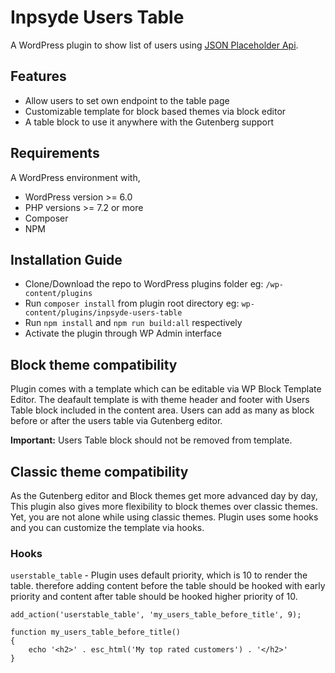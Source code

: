 # Inpsyde Users Table

A WordPress plugin to show list of users using [JSON Placeholder Api](https://jsonplaceholder.typicode.com/).

## Features
- Allow users to set own endpoint to the table page
- Customizable template for block based themes via block editor
- A table block to use it anywhere with the Gutenberg support

## Requirements
A WordPress environment with,
- WordPress version >= 6.0
- PHP versions >= 7.2 or more
- Composer
- NPM

## Installation Guide
- Clone/Download the repo to WordPress plugins folder eg: `/wp-content/plugins`
- Run `composer install` from plugin root directory eg: `wp-content/plugins/inpsyde-users-table`
- Run `npm install` and `npm run build:all` respectively
- Activate the plugin through WP Admin interface


## Block theme compatibility
Plugin comes with a template which can be editable via WP Block Template Editor. The deafault template is with theme header and footer with Users Table block included in the content area. Users can add as many as block before or after the users table via Gutenberg editor.

**Important:** Users Table block should not be removed from template.


## Classic theme compatibility
As the Gutenberg editor and Block themes get more advanced day by day, This plugin also gives more flexibility to block themes over classic themes. Yet, you are not alone while using classic themes. Plugin uses some hooks and you can customize the template via hooks.

### Hooks

`userstable_table` - Plugin uses default priority, which is 10 to render the table. therefore adding content before the table should be hooked with early priority and content after table should be hooked higher priority of 10.

```
add_action('userstable_table', 'my_users_table_before_title', 9);

function my_users_table_before_title()
{
    echo '<h2>' . esc_html('My top rated customers') . '</h2>'
}
```
